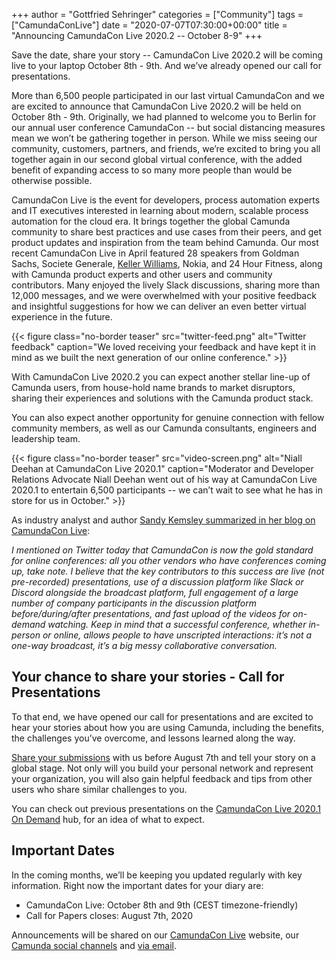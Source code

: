 +++
author = "Gottfried Sehringer"
categories = ["Community"]
tags = ["CamundaConLive"]
date = "2020-07-07T07:30:00+00:00"
title = "Announcing CamundaCon Live 2020.2 -- October 8-9"
+++

Save the date, share your story -- CamundaCon Live 2020.2 will be coming live to your laptop October 8th - 9th. And we’ve already opened our call for presentations.

<!--more-->

More than 6,500 people participated in our last virtual CamundaCon and we are excited to announce that CamundaCon Live 2020.2 will be held on October 8th - 9th. Originally, we had planned to welcome you to Berlin for our annual user conference CamundaCon -- but social distancing measures mean we won’t be gathering together in person. While we miss seeing our community, customers, partners, and friends, we’re excited to bring you all together again in our second global virtual conference, with the added benefit of expanding access to so many more people than would be otherwise possible.

CamundaCon Live is the event for developers, process automation experts and IT executives interested in learning about modern, scalable process automation for the cloud era. It brings together the global Camunda community to share best practices and use cases from their peers, and get product updates and inspiration from the team behind Camunda. Our most recent CamundaCon Live in April featured 28 speakers from Goldman Sachs, Societe Generale, [Keller Williams](https://blog.camunda.com/post/2020/06/how-real-estate-company-keller-williams-became-a-technology-leader/), Nokia, and 24 Hour Fitness, along with Camunda product experts and other users and community contributors. Many enjoyed the lively Slack discussions, sharing more than 12,000 messages, and we were overwhelmed with your positive feedback and insightful suggestions for how we can deliver an even better virtual experience in the future.

{{< figure class="no-border teaser" src="twitter-feed.png" alt="Twitter feedback" caption="We loved receiving your feedback and have kept it in mind as we built the next generation of our online conference." >}}

With CamundaCon Live 2020.2 you can expect another stellar line-up of Camunda users, from house-hold name brands to market disruptors, sharing their experiences and solutions with the Camunda product stack.

You can also expect another opportunity for genuine connection with fellow community members, as well as our Camunda consultants, engineers and leadership team.

{{< figure class="no-border teaser" src="video-screen.png" alt="Niall Deehan at CamundaCon Live 2020.1" caption="Moderator and Developer Relations Advocate Niall Deehan went out of his way at CamundaCon Live 2020.1 to entertain 6,500 participants -- we can’t wait to see what he has in store for us in October." >}}

As industry analyst and author [Sandy Kemsley summarized in her blog on CamundaCon Live](https://column2.com/2020/04/camundacon-live-2020-day-2-blockchain-interrupted-and-customer-case-studies-with-capital-one-and-goldman-sachs/):

_I mentioned on Twitter today that CamundaCon is now the gold standard for online conferences: all you other vendors who have conferences coming up, take note. I believe that the key contributors to this success are live (not pre-recorded) presentations, use of a discussion platform like Slack or Discord alongside the broadcast platform, full engagement of a large number of company participants in the discussion platform before/during/after presentations, and fast upload of the videos for on-demand watching. Keep in mind that a successful conference, whether in-person or online, allows people to have unscripted interactions: it’s not a one-way broadcast, it’s a big messy collaborative conversation._

## Your chance to share your stories - Call for Presentations

To that end, we have opened our call for presentations and are excited to hear your stories about how you are using Camunda, including the benefits, the challenges you’ve overcome, and lessons learned along the way.

[Share your submissions](https://camunda.com/events/call-for-presentations/?__hstc=117706710.896507eac19242e8fad537cbf7aeeb82.1593689481437.1593689481437.1593689481437.1&__hssc=117706710.1.1593689481437&__hsfp=1160653698) with us before August 7th and tell your story on a global stage. Not only will you build your personal network and represent your organization, you will also gain helpful feedback and tips from other users who share similar challenges to you.

You can check out previous presentations on the [CamundaCon Live 2020.1 On Demand](https://www.camundacon.com/live/) hub, for an idea of what to expect.

## Important Dates

In the coming months, we’ll be keeping you updated regularly with key information. Right now the important dates for your diary are:

* CamundaCon Live: October 8th and 9th (CEST timezone-friendly)
* Call for Papers closes: August 7th, 2020

Announcements will be shared on our [CamundaCon Live](https://www.camundacon.com/) website, our [Camunda social channels](https://twitter.com/Camunda) and [via email](https://www.camundacon.com/updates/).

